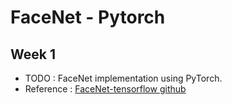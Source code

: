 # FaceNet - Pytorch  
## Week 1  
- TODO :  FaceNet implementation using PyTorch.  
- Reference : [FaceNet-tensorflow github](https://github.com/davidsandberg/facenet)
